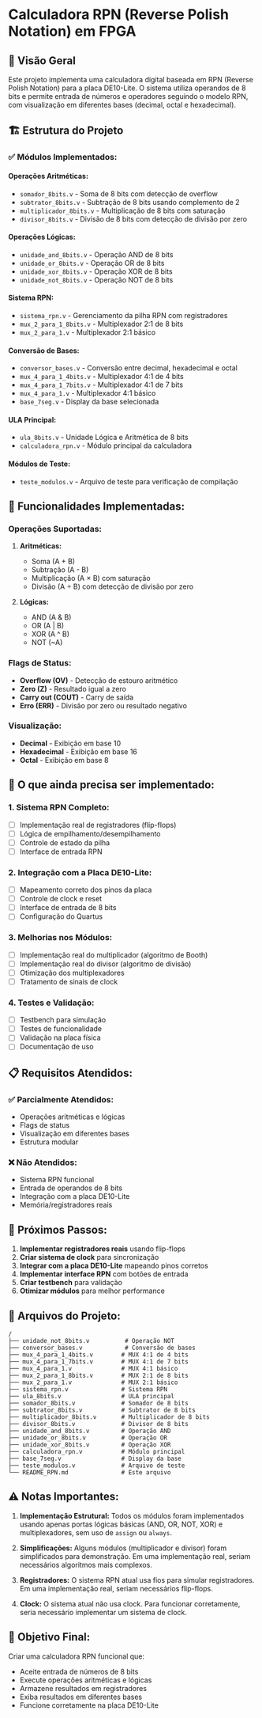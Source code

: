 # Calculadora RPN (Reverse Polish Notation) em FPGA

## 📖 Visão Geral

Este projeto implementa uma calculadora digital baseada em RPN (Reverse Polish Notation) para a placa DE10-Lite. O sistema utiliza operandos de 8 bits e permite entrada de números e operadores seguindo o modelo RPN, com visualização em diferentes bases (decimal, octal e hexadecimal).

## 🏗️ Estrutura do Projeto

### ✅ **Módulos Implementados:**

#### **Operações Aritméticas:**
- `somador_8bits.v` - Soma de 8 bits com detecção de overflow
- `subtrator_8bits.v` - Subtração de 8 bits usando complemento de 2
- `multiplicador_8bits.v` - Multiplicação de 8 bits com saturação
- `divisor_8bits.v` - Divisão de 8 bits com detecção de divisão por zero

#### **Operações Lógicas:**
- `unidade_and_8bits.v` - Operação AND de 8 bits
- `unidade_or_8bits.v` - Operação OR de 8 bits
- `unidade_xor_8bits.v` - Operação XOR de 8 bits
- `unidade_not_8bits.v` - Operação NOT de 8 bits

#### **Sistema RPN:**
- `sistema_rpn.v` - Gerenciamento da pilha RPN com registradores
- `mux_2_para_1_8bits.v` - Multiplexador 2:1 de 8 bits
- `mux_2_para_1.v` - Multiplexador 2:1 básico

#### **Conversão de Bases:**
- `conversor_bases.v` - Conversão entre decimal, hexadecimal e octal
- `mux_4_para_1_4bits.v` - Multiplexador 4:1 de 4 bits
- `mux_4_para_1_7bits.v` - Multiplexador 4:1 de 7 bits
- `mux_4_para_1.v` - Multiplexador 4:1 básico
- `base_7seg.v` - Display da base selecionada

#### **ULA Principal:**
- `ula_8bits.v` - Unidade Lógica e Aritmética de 8 bits
- `calculadora_rpn.v` - Módulo principal da calculadora

#### **Módulos de Teste:**
- `teste_modulos.v` - Arquivo de teste para verificação de compilação

## 🔧 **Funcionalidades Implementadas:**

### **Operações Suportadas:**
1. **Aritméticas:**
   - Soma (A + B)
   - Subtração (A - B)
   - Multiplicação (A × B) com saturação
   - Divisão (A ÷ B) com detecção de divisão por zero

2. **Lógicas:**
   - AND (A & B)
   - OR (A | B)
   - XOR (A ^ B)
   - NOT (~A)

### **Flags de Status:**
- **Overflow (OV)** - Detecção de estouro aritmético
- **Zero (Z)** - Resultado igual a zero
- **Carry out (COUT)** - Carry de saída
- **Erro (ERR)** - Divisão por zero ou resultado negativo

### **Visualização:**
- **Decimal** - Exibição em base 10
- **Hexadecimal** - Exibição em base 16
- **Octal** - Exibição em base 8

## 🚧 **O que ainda precisa ser implementado:**

### **1. Sistema RPN Completo:**
- [ ] Implementação real de registradores (flip-flops)
- [ ] Lógica de empilhamento/desempilhamento
- [ ] Controle de estado da pilha
- [ ] Interface de entrada RPN

### **2. Integração com a Placa DE10-Lite:**
- [ ] Mapeamento correto dos pinos da placa
- [ ] Controle de clock e reset
- [ ] Interface de entrada de 8 bits
- [ ] Configuração do Quartus

### **3. Melhorias nos Módulos:**
- [ ] Implementação real do multiplicador (algoritmo de Booth)
- [ ] Implementação real do divisor (algoritmo de divisão)
- [ ] Otimização dos multiplexadores
- [ ] Tratamento de sinais de clock

### **4. Testes e Validação:**
- [ ] Testbench para simulação
- [ ] Testes de funcionalidade
- [ ] Validação na placa física
- [ ] Documentação de uso

## 📋 **Requisitos Atendidos:**

### ✅ **Parcialmente Atendidos:**
- Operações aritméticas e lógicas
- Flags de status
- Visualização em diferentes bases
- Estrutura modular

### ❌ **Não Atendidos:**
- Sistema RPN funcional
- Entrada de operandos de 8 bits
- Integração com a placa DE10-Lite
- Memória/registradores reais

## 🔄 **Próximos Passos:**

1. **Implementar registradores reais** usando flip-flops
2. **Criar sistema de clock** para sincronização
3. **Integrar com a placa DE10-Lite** mapeando pinos corretos
4. **Implementar interface RPN** com botões de entrada
5. **Criar testbench** para validação
6. **Otimizar módulos** para melhor performance

## 📁 **Arquivos do Projeto:**

```
/
├── unidade_not_8bits.v          # Operação NOT
├── conversor_bases.v            # Conversão de bases
├── mux_4_para_1_4bits.v        # MUX 4:1 de 4 bits
├── mux_4_para_1_7bits.v        # MUX 4:1 de 7 bits
├── mux_4_para_1.v              # MUX 4:1 básico
├── mux_2_para_1_8bits.v        # MUX 2:1 de 8 bits
├── mux_2_para_1.v              # MUX 2:1 básico
├── sistema_rpn.v               # Sistema RPN
├── ula_8bits.v                 # ULA principal
├── somador_8bits.v             # Somador de 8 bits
├── subtrator_8bits.v           # Subtrator de 8 bits
├── multiplicador_8bits.v       # Multiplicador de 8 bits
├── divisor_8bits.v             # Divisor de 8 bits
├── unidade_and_8bits.v         # Operação AND
├── unidade_or_8bits.v          # Operação OR
├── unidade_xor_8bits.v         # Operação XOR
├── calculadora_rpn.v           # Módulo principal
├── base_7seg.v                 # Display da base
├── teste_modulos.v             # Arquivo de teste
└── README_RPN.md               # Este arquivo
```

## ⚠️ **Notas Importantes:**

1. **Implementação Estrutural:** Todos os módulos foram implementados usando apenas portas lógicas básicas (AND, OR, NOT, XOR) e multiplexadores, sem uso de `assign` ou `always`.

2. **Simplificações:** Alguns módulos (multiplicador e divisor) foram simplificados para demonstração. Em uma implementação real, seriam necessários algoritmos mais complexos.

3. **Registradores:** O sistema RPN atual usa fios para simular registradores. Em uma implementação real, seriam necessários flip-flops.

4. **Clock:** O sistema atual não usa clock. Para funcionar corretamente, seria necessário implementar um sistema de clock.

## 🎯 **Objetivo Final:**

Criar uma calculadora RPN funcional que:
- Aceite entrada de números de 8 bits
- Execute operações aritméticas e lógicas
- Armazene resultados em registradores
- Exiba resultados em diferentes bases
- Funcione corretamente na placa DE10-Lite
